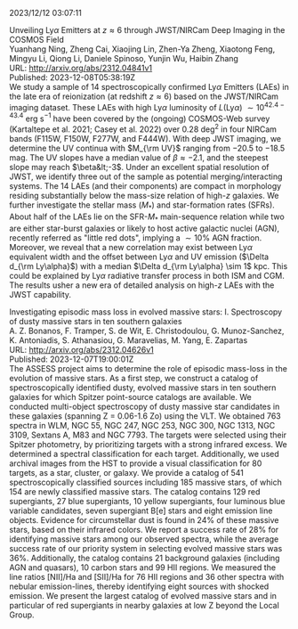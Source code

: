 2023/12/12 03:07:11  

Unveiling Ly$α$ Emitters at $z\approx6$ through JWST/NIRCam Deep
  Imaging in the COSMOS Field  
Yuanhang Ning, Zheng Cai, Xiaojing Lin, Zhen-Ya Zheng, Xiaotong Feng, Mingyu Li, Qiong Li, Daniele Spinoso, Yunjin Wu, Haibin Zhang  
URL: http://arxiv.org/abs/2312.04841v1  
Published: 2023-12-08T05:38:19Z  
  We study a sample of 14 spectroscopically confirmed Ly$\alpha$ Emitters (LAEs) in the late era of reionization (at redshift $z\approx6$) based on the JWST/NIRCam imaging dataset. These LAEs with high Ly$\alpha$ luminosity of $L$(Ly$\alpha$) $\sim10^{42.4-43.4}$ erg s$^{-1}$ have been covered by the (ongoing) COSMOS-Web survey (Kartaltepe et al. 2021; Casey et al. 2022) over $0.28$ deg$^2$ in four NIRCam bands (F115W, F150W, F277W, and F444W). With deep JWST imaging, we determine the UV continua with $M_{\rm UV}$ ranging from ${-}20.5$ to ${-}18.5$ mag. The UV slopes have a median value of $\beta \approx-2.1$, and the steepest slope may reach $\beta&lt;-3$. Under an excellent spatial resolution of JWST, we identify three out of the sample as potential merging/interacting systems. The 14 LAEs (and their components) are compact in morphology residing substantially below the mass-size relation of high-$z$ galaxies. We further investigate the stellar mass ($M_*$) and star-formation rates (SFRs). About half of the LAEs lie on the SFR-$M_*$ main-sequence relation while two are either star-burst galaxies or likely to host active galactic nuclei (AGN), recently referred as "little red dots", implying a ${\sim}10\%$ AGN fraction. Moreover, we reveal that a new correlation may exist between Ly$\alpha$ equivalent width and the offset between Ly$\alpha$ and UV emission ($\Delta d_{\rm Ly\alpha}$) with a median $\Delta d_{\rm Ly\alpha} \sim 1$ kpc. This could be explained by Ly$\alpha$ radiative transfer process in both ISM and CGM. The results usher a new era of detailed analysis on high-$z$ LAEs with the JWST capability.   

Investigating episodic mass loss in evolved massive stars: I.
  Spectroscopy of dusty massive stars in ten southern galaxies  
A. Z. Bonanos, F. Tramper, S. de Wit, E. Christodoulou, G. Munoz-Sanchez, K. Antoniadis, S. Athanasiou, G. Maravelias, M. Yang, E. Zapartas  
URL: http://arxiv.org/abs/2312.04626v1  
Published: 2023-12-07T19:00:01Z  
  The ASSESS project aims to determine the role of episodic mass-loss in the evolution of massive stars. As a first step, we construct a catalog of spectroscopically identified dusty, evolved massive stars in ten southern galaxies for which Spitzer point-source catalogs are available. We conducted multi-object spectroscopy of dusty massive star candidates in these galaxies (spanning Z = 0.06-1.6 Zo) using the VLT. We obtained 763 spectra in WLM, NGC 55, NGC 247, NGC 253, NGC 300, NGC 1313, NGC 3109, Sextans A, M83 and NGC 7793. The targets were selected using their Spitzer photometry, by prioritizing targets with a strong infrared excess. We determined a spectral classification for each target. Additionally, we used archival images from the HST to provide a visual classification for 80 targets, as a star, cluster, or galaxy. We provide a catalog of 541 spectroscopically classified sources including 185 massive stars, of which 154 are newly classified massive stars. The catalog contains 129 red supergiants, 27 blue supergiants, 10 yellow supergiants, four luminous blue variable candidates, seven supergiant B[e] stars and eight emission line objects. Evidence for circumstellar dust is found in 24% of these massive stars, based on their infrared colors. We report a success rate of 28% for identifying massive stars among our observed spectra, while the average success rate of our priority system in selecting evolved massive stars was 36%. Additionally, the catalog contains 21 background galaxies (including AGN and quasars), 10 carbon stars and 99 HII regions. We measured the line ratios [NII]/Ha and [SII]/Ha for 76 HII regions and 36 other spectra with nebular emission-lines, thereby identifying eight sources with shocked emission. We present the largest catalog of evolved massive stars and in particular of red supergiants in nearby galaxies at low Z beyond the Local Group.   

